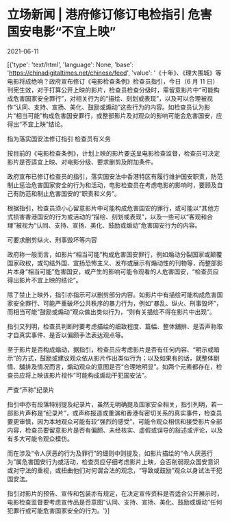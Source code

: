 # 立场新闻 | 港府修订修订电检指引 危害国安电影“不宜上映”

2021-06-11

[{'type': 'text/html', 'language': None, 'base': 'https://chinadigitaltimes.net/chinese/feed', 'value': '《十年》、《理大围城》等电影将成绝响？政府宣布修订《电影检查条例》检查员指引，今日（6 月 11 日）刊宪生效，对于打算公开上映的影片，检查员检查分级时，需留意影片中“可能构成危害国家安全罪行”，对相关行为的“描绘、刻划或表现”，以及可以合理被视作“认同、支持、宣扬、美化、鼓励或煽动”这些行为的内容。如检查员认为影片“相当可能”构成危害国安罪行，或整部影片及对观众的影响可能会危害国安，应得出“不宜上映”结论。

指为落实国安法修订指引 检查员有义务

按目前的《电影检查条例》，计划上映的影片要送呈电影检查监督，检查员可决定影片是否适宜上映、对电影分级、要求删剪及附加条件。

政府宣布已修订检查员的指引，落实国安法中香港特区有履行维护国安职责，防范制止惩治危害国家安全的行为和活动，电影检查员在考虑电影的影响时，要顾及自己有防范和制止危害国安的“职责和义务”。

根据指引，检查员须小心留意影片中可能构成危害国安的罪行，或可能以“其他方式损害香港国安的行为或活动的“描绘、刻划或表现”，以及一些可以“客观和合理”被视为“认同、支持、宣扬、美化、鼓励或煽动”危害国安行为的内容。

可要求删剪纵火、刑事毁坏等内容

政府称一般而言，如影片“相当可能”构成危害国安罪行，例如煽动分裂国家或颠覆国家政权，或勾结外国、宣扬恐怖主义、发布或展示有煽动性的刊物等，而整部影片本身“相当可能”危害国安，或产生的影响可能令观看的人危害国安，“检查员应得出影片不宜上映的结论”。

除了禁止上映外，指引亦指示可以删剪部分内容。如影片中有描绘可能构成危害国家安全罪行、可能严重破坏公共秩序的暴力行为，例如“暴乱、纵火、刑事毁坏”，而相当可能“鼓励或煽动”观众做出类似行为，“则有关描绘不得在影片中出现”。

指引又列明，检查员判断时要考虑描绘的细致程度、篇幅、整体舖排、是否声称取才自真实事件、是否以偏颇手法表达观点等。

至于影片是否构成煽动，据指引，检查员应考虑影片是否有任何内容、“明示或暗示”的方式，鼓励或建议观众依从影片作出类似行为；以及如果有的话，就整体剧情、舖排及情况而言，煽动观众的意图是否“合理地明显”。如两个元素都存在，检查员应将上映该影片视作“可能构成煽动干犯国安法”。

严查“声称”纪录片

指引中亦有段落特别提及纪录片，虽然无明确提及国家安全相关，指引列明，若一部影片声称是“纪录片”，或声称报道或重演和香港有密切关系的真实事件，检查员要更审慎，因为本地观众可能有较“强烈的感受”，可能令观众相信和接受影片全部内容，检查员要留意影片是否有偏颇、未经核实、虚假或误导的敍述或评论，以及有多大可能令观众模仿。

而在涉及“令人厌恶的行为及罪行”的细则中则提及，如影片描绘的“令人厌恶行为”属危害国安行为或活动，检查员应仔细考虑影片上映，会否削弱观众国安意识或对守法的重视，或扭曲他们对何谓合法的观念，“导致或鼓励”观众以身试法干犯国安法。

指引对影片的预告、宣传和包装亦有规定，在决定宣传资料是否适合公开展示时，电影检查监督要考虑宣传品是否意图“认同、支持、宣扬、美化、鼓励或煽动”任何犯罪行或可能危害国家安全的行为。'}]